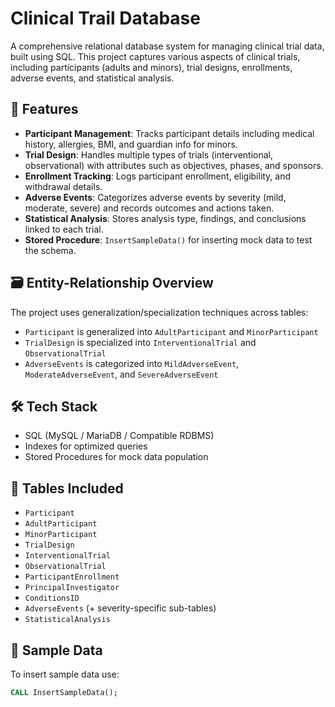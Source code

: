 # Clinical Trail Database

A comprehensive relational database system for managing clinical trial data, built using SQL. This project captures various aspects of clinical trials, including participants (adults and minors), trial designs, enrollments, adverse events, and statistical analysis.

## 🚀 Features

- **Participant Management**: Tracks participant details including medical history, allergies, BMI, and guardian info for minors.
- **Trial Design**: Handles multiple types of trials (interventional, observational) with attributes such as objectives, phases, and sponsors.
- **Enrollment Tracking**: Logs participant enrollment, eligibility, and withdrawal details.
- **Adverse Events**: Categorizes adverse events by severity (mild, moderate, severe) and records outcomes and actions taken.
- **Statistical Analysis**: Stores analysis type, findings, and conclusions linked to each trial.
- **Stored Procedure**: `InsertSampleData()` for inserting mock data to test the schema.

## 🗃️ Entity-Relationship Overview

The project uses generalization/specialization techniques across tables:
- `Participant` is generalized into `AdultParticipant` and `MinorParticipant`
- `TrialDesign` is specialized into `InterventionalTrial` and `ObservationalTrial`
- `AdverseEvents` is categorized into `MildAdverseEvent`, `ModerateAdverseEvent`, and `SevereAdverseEvent`

## 🛠️ Tech Stack

- SQL (MySQL / MariaDB / Compatible RDBMS)
- Indexes for optimized queries
- Stored Procedures for mock data population

## 📂 Tables Included

- `Participant`
- `AdultParticipant`
- `MinorParticipant`
- `TrialDesign`
- `InterventionalTrial`
- `ObservationalTrial`
- `ParticipantEnrollment`
- `PrincipalInvestigator`
- `ConditionsID`
- `AdverseEvents` (+ severity-specific sub-tables)
- `StatisticalAnalysis`

## 🧪 Sample Data

To insert sample data use:
```sql
CALL InsertSampleData();
